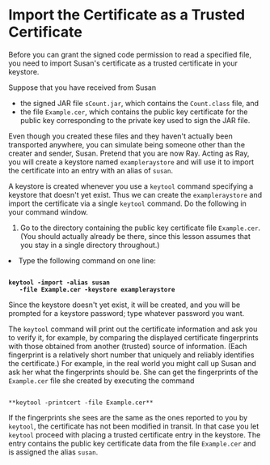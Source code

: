 
# Import the Certificate as a Trusted Certificate

Before you can grant the signed code permission to read a specified file, you need to import Susan's certificate as a trusted certificate in your keystore.

Suppose that you have received from Susan

- the signed JAR file `sCount.jar`, which contains the `Count.class` file, and
- the file `Example.cer`, which contains the public key certificate for the public key corresponding to the private key used to sign the JAR file.

Even though you created these files and they haven't actually been transported anywhere, you can simulate being someone other than the creater and sender, Susan. Pretend that you are now Ray. Acting as Ray, you will create a keystore named `exampleraystore` and will use it to import the certificate into an entry with an alias of `susan`.

A keystore is created whenever you use a `keytool` command specifying a keystore that doesn't yet exist. Thus we can create the `exampleraystore` and import the certificate via a single `keytool` command. Do the following in your command window.

1. Go to the directory containing the public key certificate file `Example.cer`. (You should actually already be there, since this lesson assumes that you stay in a single directory throughout.)
<li>Type the following command on one line:
<pre><code>
<b>keytool -import -alias susan
   -file Example.cer -keystore exampleraystore</b>
</code></pre>
</li>

Since the keystore doesn't yet exist, it will be created, and you will be prompted for a keystore password; type whatever password you want.

The `keytool` command will print out the certificate information and ask you to verify it, for example, by comparing the displayed certificate fingerprints with those obtained from another (trusted) source of information. (Each fingerprint is a relatively short number that uniquely and reliably identifies the certificate.) For example, in the real world you might call up Susan and ask her what the fingerprints should be. She can get the fingerprints of the `Example.cer` file she created by executing the command

```

**keytool -printcert -file Example.cer**

```

If the fingerprints she sees are the same as the ones reported to you by `keytool`, the certificate has not been modified in transit. In that case you let `keytool` proceed with placing a trusted certificate entry in the keystore. The entry contains the public key certificate data from the file `Example.cer` and is assigned the alias `susan`.
